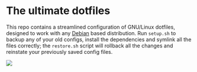 # The ultimate dotfiles

This repo contains a streamlined configuration of GNU/Linux dotfiles, designed to work with any [Debian](https://www.debian.org) based distribution. Run `setup.sh` to backup any of your old configs, install the dependencies and symlink all the files correctly; the `restore.sh` script will rollback all the changes and reinstate your previously saved config files.

![](http://alphapapa.net/debian/logos/final01.png)

